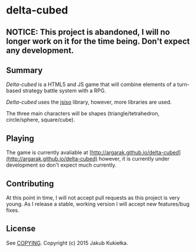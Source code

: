 # delta-cubed

## NOTICE: This project is abandoned, I will no longer work on it for the time being. Don't expect any development.

## Summary

*Delta-cubed* is a HTML5 and JS game that will combine elements of a turn-based strategy battle system with a RPG.

*Delta-cubed* uses the [jsiso](https://github.com/beakable/isometric) library, however, more libraries are used.

The three main characters will be shapes (triangle/tetrahedron, circle/sphere, square/cube).

## Playing

The game is currently avaliable at [http://argarak.github.io/delta-cubed](http://argarak.github.io/delta-cubed) however, it is currently under development so don't expect much currently.

## Contributing

At this point in time, I will not accept pull requests as this project is very young. As I release a stable, working version I will accept new features/bug fixes.

## License

See [COPYING][]. Copyright (c) 2015 Jakub Kukiełka.

[COPYING]: ./COPYING
